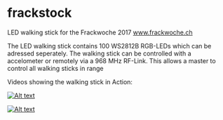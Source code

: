 # frackstock
LED walking stick  for the Frackwoche 2017 www.frackwoche.ch

The LED walking stick contains 100 WS2812B RGB-LEDs which can be adressed seperately. The walking stick can be controlled with a accelometer or remotely via a 968 MHz RF-Link. This allows a master to control all walking sticks in range 

Videos showing the walking stick in Action:

[![Alt text](https://img.youtube.com/vi/WOQ_-gf9qqU/0.jpg)](https://www.youtube.com/watch?v=WOQ_-gf9qqU)

[![Alt text](https://img.youtube.com/vi/yyVRBFyqIFY/0.jpg)](https://www.youtube.com/watch?v=yyVRBFyqIFY)

